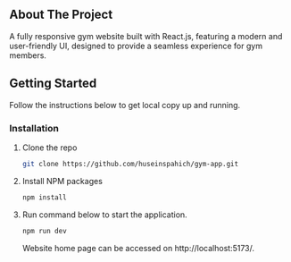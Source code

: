 
## About The Project
A fully responsive gym website built with React.js, featuring a modern and user-friendly UI, designed to provide a seamless experience for gym members.    
  
## Getting Started
Follow the instructions below to get local copy up and running.
### Installation
1. Clone the repo
   ```sh 
   git clone https://github.com/huseinspahich/gym-app.git  
   ```
2. Install NPM packages
   ```sh
   npm install
   ```
3. Run command below to start the application.
   ```sh
   npm run dev
   ```
   Website home page can be accessed on http://localhost:5173/.
